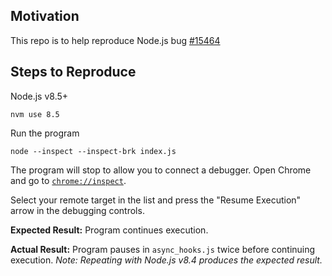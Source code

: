 ## Motivation

This repo is to help reproduce Node.js bug [#15464](https://github.com/nodejs/node/issues/15464)

## Steps to Reproduce
Node.js v8.5+
```
nvm use 8.5
```

Run the program
```
node --inspect --inspect-brk index.js
```

The program will stop to allow you to connect a debugger. Open Chrome and go to [`chrome://inspect`](chrome://inspect/).  

Select your remote target in the list and press the "Resume Execution" arrow in the debugging controls. 

**Expected Result:** Program continues execution.

**Actual Result:** Program pauses in `async_hooks.js` twice before continuing execution. _Note: Repeating with Node.js v8.4 produces the expected result._




